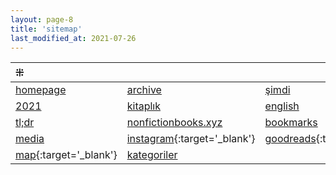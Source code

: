 ```yaml
---
layout: page-8
title: 'sitemap'
last_modified_at: 2021-07-26
---
```


| ⁜ |  |  |
|:--- |:---- |:---- |
| [homepage](/ "nonfictionbooks.xyz") | [archive](archive.html) | [şimdi](/now.html) |
| [2021](/2021.html) | [kitaplık](/bookshelf.html) | [english](/books.html) |
| [tl;dr](/summary.html) | [nonfictionbooks.xyz](/posts.html) | [bookmarks](/bookmarks.html) |
| [media](/media.html) | [<i class="fab fa-instagram"></i> instagram](https://www.instagram.com/betterwithbooksandcoffee/){:target='_blank'}  | [<i class="fab fa-goodreads-g"></i> goodreads](https://www.goodreads.com/thebookishde/){:target='_blank'} |
| [<i class="far fa-map"></i> map](/map.html){:target='_blank'} | [kategoriler](/category.html) |  |


<!-- ~~[reread](/reread.html)~~
~~[more](/more.html)~~
~~[new posts](/new.html)~~
~~[old posts](/old.html)~~
~~[goodreads](/goodreads.html)~~ -->
